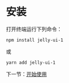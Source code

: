 # 安装

打开终端运行下列命令：

```
npm install jelly-ui-1
```

或

```
yarn add jelly-ui-1
```

下一节：[开始使用](#/doc/get-started)